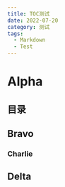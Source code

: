 ```yaml
---
title: TOC测试
date: 2022-07-20
category: 测试
tags: 
  - Markdown
  - Test
---
```


# Alpha

## 目录

## Bravo

### Charlie

## Delta